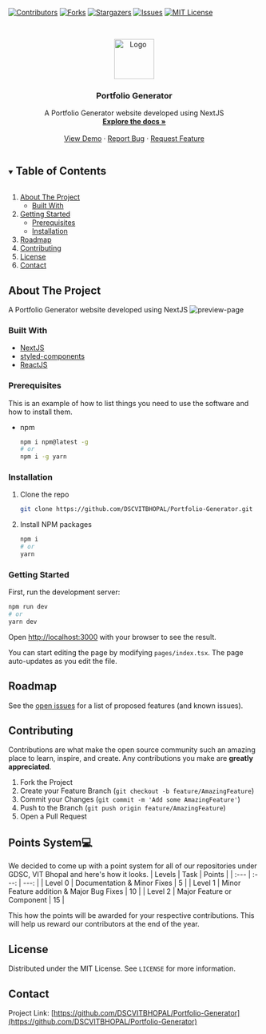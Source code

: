 <!--
*** Thanks for checking out the Best-README-Template. If you have a suggestion
*** that would make this better, please fork the repo and create a pull request
*** or simply open an issue with the tag "enhancement".
*** Thanks again! Now go create something AMAZING! :D
***
***
***
*** To avoid retyping too much info. Do a search and replace for the following:
*** DSCVITBHOPAL, Portfolio-Generator, twitter_handle, email, Portfolio Generator, A Portfolio Generator website developed using NextJS
-->

<!-- PROJECT SHIELDS -->
<!--
*** I'm using markdown "reference style" links for readability.
*** Reference links are enclosed in brackets [ ] instead of parentheses ( ).
*** See the bottom of this document for the declaration of the reference variables
*** for contributors-url, forks-url, etc. This is an optional, concise syntax you may use.
*** https://www.markdownguide.org/basic-syntax/#reference-style-links
-->

[![Contributors][contributors-shield]][contributors-url]
[![Forks][forks-shield]][forks-url]
[![Stargazers][stars-shield]][stars-url]
[![Issues][issues-shield]][issues-url]
[![MIT License][license-shield]][license-url]

<!-- [![LinkedIn][linkedin-shield]][linkedin-url] -->

<!-- PROJECT LOGO -->
<br />
<p align="center">
  <a href="https://github.com/DSCVITBHOPAL/Portfolio-Generator">
    <img src="public/favicon.ico" alt="Logo" width="80" height="80">
  </a>

  <h3 align="center">Portfolio Generator</h3>

  <p align="center">
    A Portfolio Generator website developed using NextJS
    <br />
    <a href="https://github.com/DSCVITBHOPAL/Portfolio-Generator"><strong>Explore the docs »</strong></a>
    <br />
    <br />
    <a href="https://github.com/DSCVITBHOPAL/Portfolio-Generator">View Demo</a>
    ·
    <a href="https://github.com/DSCVITBHOPAL/Portfolio-Generator/issues">Report Bug</a>
    ·
    <a href="https://github.com/DSCVITBHOPAL/Portfolio-Generator/issues">Request Feature</a>
  </p>
</p>

<!-- TABLE OF CONTENTS -->
<details open="open">
  <summary><h2 style="display: inline-block">Table of Contents</h2></summary>
  <ol>
    <li>
      <a href="#about-the-project">About The Project</a>
      <ul>
        <li><a href="#built-with">Built With</a></li>
      </ul>
    </li>
    <li>
      <a href="#getting-started">Getting Started</a>
      <ul>
        <li><a href="#prerequisites">Prerequisites</a></li>
        <li><a href="#installation">Installation</a></li>
      </ul>
    </li>
    <li><a href="#roadmap">Roadmap</a></li>
    <li><a href="#contributing">Contributing</a></li>
    <li><a href="#license">License</a></li>
    <li><a href="#contact">Contact</a></li>
  </ol>
</details>

<!-- ABOUT THE PROJECT -->

## About The Project

A Portfolio Generator website developed using NextJS
![preview-page](public/ss1.png)

### Built With

- [NextJS](https://nextjs.org/)
- [styled-components](https://styled-components.com/)
- [ReactJS](https://reactjs.org/)

<!-- GETTING STARTED -->

### Prerequisites

This is an example of how to list things you need to use the software and how to install them.

- npm
  ```sh
  npm i npm@latest -g
  # or
  npm i -g yarn
  ```

### Installation

1. Clone the repo
   ```sh
   git clone https://github.com/DSCVITBHOPAL/Portfolio-Generator.git
   ```
2. Install NPM packages
   ```sh
   npm i
   # or
   yarn
   ```

<!-- USAGE EXAMPLES -->

### Getting Started

First, run the development server:

```bash
npm run dev
# or
yarn dev
```

Open [http://localhost:3000](http://localhost:3000) with your browser to see the result.

You can start editing the page by modifying `pages/index.tsx`. The page auto-updates as you edit the file.

<!-- ROADMAP -->

## Roadmap

See the [open issues](https://github.com/DSCVITBHOPAL/Portfolio-Generator/issues) for a list of proposed features (and known issues).

<!-- CONTRIBUTING -->

## Contributing

Contributions are what make the open source community such an amazing place to learn, inspire, and create. Any contributions you make are **greatly appreciated**.

1. Fork the Project
2. Create your Feature Branch (`git checkout -b feature/AmazingFeature`)
3. Commit your Changes (`git commit -m 'Add some AmazingFeature'`)
4. Push to the Branch (`git push origin feature/AmazingFeature`)
5. Open a Pull Request

## Points System💻

We decided to come up with a point system for all of our repositories under GDSC, VIT Bhopal and here's how it looks.
| Levels | Task | Points |
| :--- | :---: | ---: |
| Level 0 | Documentation & Minor Fixes | 5 |
| Level 1 | Minor Feature addition & Major Bug Fixes | 10 |
| Level 2 | Major Feature or Component | 15 |

This how the points will be awarded for your respective contributions. This will help us reward our contributors at the end of the year.

<!-- LICENSE -->

## License

Distributed under the MIT License. See `LICENSE` for more information.

<!-- CONTACT -->

## Contact

Project Link: [https://github.com/DSCVITBHOPAL/Portfolio-Generator](https://github.com/DSCVITBHOPAL/Portfolio-Generator)

<!-- ACKNOWLEDGEMENTS -->
<!--
## Acknowledgements

- []()
- []()
- []() -->

<!-- MARKDOWN LINKS & IMAGES -->
<!-- https://www.markdownguide.org/basic-syntax/#reference-style-links -->

[contributors-shield]: https://img.shields.io/github/contributors/DSCVITBHOPAL/Portfolio-Generator.svg?style=for-the-badge
[contributors-url]: https://github.com/DSCVITBHOPAL/Portfolio-Generator/graphs/contributors
[forks-shield]: https://img.shields.io/github/forks/DSCVITBHOPAL/Portfolio-Generator.svg?style=for-the-badge
[forks-url]: https://github.com/DSCVITBHOPAL/Portfolio-Generator/network/members
[stars-shield]: https://img.shields.io/github/stars/DSCVITBHOPAL/Portfolio-Generator.svg?style=for-the-badge
[stars-url]: https://github.com/DSCVITBHOPAL/Portfolio-Generator/stargazers
[issues-shield]: https://img.shields.io/github/issues/DSCVITBHOPAL/Portfolio-Generator.svg?style=for-the-badge
[issues-url]: https://github.com/DSCVITBHOPAL/Portfolio-Generator/issues
[license-shield]: https://img.shields.io/github/license/DSCVITBHOPAL/Portfolio-Generator.svg?style=for-the-badge
[license-url]: https://github.com/DSCVITBHOPAL/Portfolio-Generator/blob/master/LICENSE.txt
[linkedin-shield]: https://img.shields.io/badge/-LinkedIn-black.svg?style=for-the-badge&logo=linkedin&colorB=555
[linkedin-url]: https://linkedin.com/in/DSCVITBHOPAL

